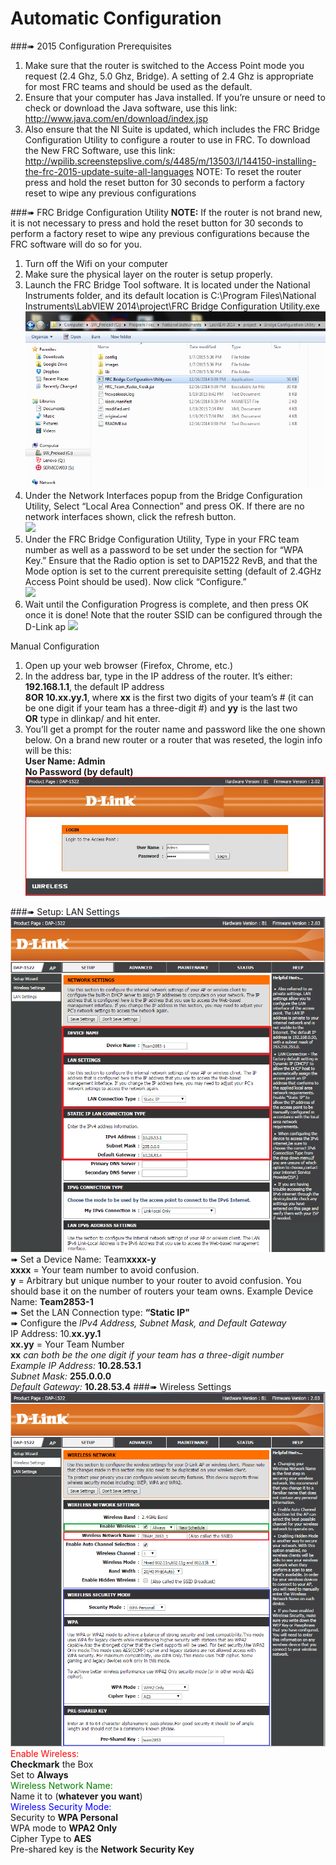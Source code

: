 # Automatic Configuration
###➠ 2015 Configuration Prerequisites
1. Make sure that the router is switched to the Access Point mode you request (2.4 Ghz, 5.0 Ghz, Bridge). A setting of 2.4 Ghz is appropriate for most FRC teams and should be used as the default.
2. Ensure that your computer has Java installed. If you’re unsure or need to check or download the Java software, use this link: http://www.java.com/en/download/index.jsp
3. Also ensure that the NI Suite is updated, which includes the FRC Bridge Configuration Utility to configure a router to use in FRC. To download the New FRC Software, use this link: http://wpilib.screenstepslive.com/s/4485/m/13503/l/144150-installing-the-frc-2015-update-suite-all-languages
NOTE: To reset the router press and hold the reset button for 30 seconds to perform a factory reset to wipe any previous configurations

###➠ FRC Bridge Configuration Utility
**NOTE:** If the router is not brand new, it is not necessary to press and hold the reset button for 30 seconds to perform a factory reset to wipe any previous configurations because the FRC software will do so for you.
1. Turn off the Wifi on your computer
2. Make sure the physical layer on the router is setup properly.
3. Launch the FRC Bridge Tool software. It is located under the National Instruments folder, and its default location is C:\Program Files\National Instruments\LabVIEW 2014\project\FRC Bridge Configuration Utility.exe <br />
![](./image02.png) <br />
4. Under the Network Interfaces popup from the Bridge Configuration Utility, Select “Local Area Connection” and press OK. If there are no network interfaces shown, click the refresh button. <br />
![](./image11.png>) <br />
5. Under the FRC Bridge Configuration Utility, Type in your FRC team number as well as a password to be set under the section for “WPA Key.” Ensure that the Radio option is set to DAP1522 RevB, and that the Mode option is set to the current prerequisite setting (default of 2.4GHz Access Point should be used). Now click “Configure.” <br />
![](./image05.png>) <br />
6.  Wait until the Configuration Progress is complete, and then press OK once it is done! Note that the router SSID can be configured through the D-Link ap
![](./image04.png>)<br />

Manual Configuration
1. Open up your web browser (Firefox, Chrome, etc.)
2. In the address bar, type in the IP address of the router. It’s either: <br />
    **192.168.1.1**, the default IP address <br />
    **8OR 10.xx.yy.1**, where **xx** is the first two          digits of your team’s # (it can be one digit if your       team has a three-digit #) and **yy** is the last two <br />
    **OR** type in dlinkap/ and hit enter.
3. You’ll get a prompt for the router name and password like the one shown below. On a brand new router or a router that was reseted, the login info will be this: <br />
**User Name: Admin** <br />
**No Password (by default)** <br />
![](./image10.jpg)

###➠ Setup: LAN Settings
![](./image06.png)
➠ Set a Device Name: Team**xxxx-y** <br />
    **xxxx** = Your team number to avoid confusion. <br />     **y** = Arbitrary but unique number to your router to      avoid confusion. You should base it on the number of       routers your team owns.
Example Device Name: **Team2853-1** <br />
➠ Set the LAN Connection type:  **“Static IP"** <br />
➠ Configure the *IPv4 Address, Subnet Mask, and Default Gateway* <br />
    IP Address: 10.**xx.yy.1** <br />
	**xx.yy** = Your Team Number <br />
        **xx** *can both be the one digit if your team has         a three-digit number* <br />
    *Example IP Address:* **10.28.53.1** <br />
    *Subnet Mask:* **255.0.0.0** <br />
    *Default Gateway:* **10.28.53.4**
###➠ Wireless Settings
![](./image08.png)
<font color = "red">Enable Wireless:</font> <br />
**Checkmark** the Box <br />
Set to **Always** <br />
<font color = "green">Wireless Network Name: </font> <br />
Name it to (**whatever you want**) <br />
<font color = "blue"> Wireless Security Mode: </font> <br />
Security to **WPA Personal** <br />
WPA mode to **WPA2 Only** <br />
Cipher Type to  **AES** <br />
Pre-shared key is the **Network Security Key**